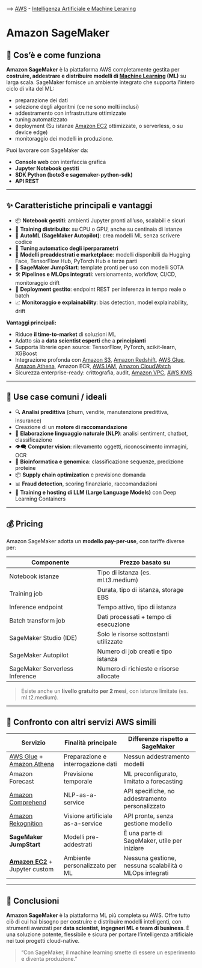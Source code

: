 --> [AWS](/00-Intro/AWS.md)  -  [Intelligenza Artificiale e Machine Leraning](/07-IA-ML-Analytics/Intelligenza-artificiale-Machine-Learning-e-Analytics.md)
# Amazon SageMaker

## 🧠 Cos’è e come funziona

**Amazon SageMaker** è la piattaforma AWS completamente gestita per **costruire, addestrare e distribuire modelli di [Machine Learning](/07-IA-ML-Analytics/AI-e-ML/Machine-Learning.md) (ML)** su larga scala. 
SageMaker fornisce un ambiente integrato che supporta l'intero ciclo di vita del ML: 
- preparazione dei dati
- selezione degli algoritmi (ce ne sono molti inclusi)
- addestramento con infrastrutture ottimizzate
- tuning automatizzato
- deployment (Su istanze [Amazon EC2](/01-Compute-options/Amazon-EC2.md) ottimizzate, o serverless, o su device edge)
- monitoraggio dei modelli in produzione.

Puoi lavorare con SageMaker da:
- **Console web** con interfaccia grafica
- **Jupyter Notebook gestiti**
- **SDK Python (boto3 e sagemaker-python-sdk)**
- **API REST**

---

## ✨ Caratteristiche principali e vantaggi

- 📦 **Notebook gestiti**: ambienti Jupyter pronti all’uso, scalabili e sicuri
- 🚀 **Training distribuito**: su CPU o GPU, anche su centinaia di istanze
- 🧪 **AutoML (SageMaker Autopilot)**: crea modelli ML senza scrivere codice
- 🎯 **Tuning automatico degli iperparametri**
- 🧱 **Modelli preaddestrati e marketplace**: modelli disponibili da Hugging Face, TensorFlow Hub, PyTorch Hub e terze parti
- 🧬 **SageMaker JumpStart**: template pronti per uso con modelli SOTA
- 🛠️ **Pipelines e MLOps integrati**: versionamento, workflow, CI/CD, monitoraggio drift
- 🔁 **Deployment gestito**: endpoint REST per inferenza in tempo reale o batch
- 📈 **Monitoraggio e explainability**: bias detection, model explainability, drift

**Vantaggi principali:**
- Riduce **il time-to-market** di soluzioni ML
- Adatto sia a **data scientist esperti** che a **principianti**
- Supporta librerie open source: TensorFlow, PyTorch, scikit-learn, XGBoost
- Integrazione profonda con [Amazon S3](/02-Storage-services/Amazon-S3.md), [Amazon Redshift](/07-IA-ML-Analytics/Analytics/Amazon-Redshift-e-Redshift-Serverless.md), [AWS Glue](/07-IA-ML-Analytics/Analytics/AWS-Glue.md), [Amazon Athena](/07-IA-ML-Analytics/Analytics/Amazon-Athena.md), Amazon ECR, [AWS IAM](/09-Sicurezza-Compliance-Governance/Sicurezza/AWS-IAM.md), [Amazon CloudWatch](/08-Auditing-Monitoring-Logging/Amazon-CloudWatch.md)
- Sicurezza enterprise-ready: crittografia, audit, [Amazon VPC](/03-CDN-e-Networking/Amazon-VPC.md), [AWS KMS](/09-Sicurezza-Compliance-Governance/Sicurezza/AWS-KMS.md)

---

## 🚀 Use case comuni / ideali

- 🔍 **Analisi predittiva** (churn, vendite, manutenzione predittiva, insurance)
- Creazione di un **motore di raccomandazione**
- 🧾 **Elaborazione linguaggio naturale (NLP)**: analisi sentiment, chatbot, classificazione
- 👁️‍🗨️ **Computer vision**: rilevamento oggetti, riconoscimento immagini, OCR
- 🧪 **Bioinformatica e genomica**: classificazione sequenze, predizione proteine
- 📦 **Supply chain optimization** e previsione domanda
- 📊 **Fraud detection**, scoring finanziario, raccomandazioni
- 🧠 **Training e hosting di LLM (Large Language Models)** con Deep Learning Containers

---

## 💰 Pricing

Amazon SageMaker adotta un **modello pay-per-use**, con tariffe diverse per:

| Componente                        | Prezzo basato su                       |
|----------------------------------|----------------------------------------|
| Notebook istanze                 | Tipo di istanza (es. ml.t3.medium)     |
| Training job                     | Durata, tipo di istanza, storage EBS   |
| Inference endpoint               | Tempo attivo, tipo di istanza          |
| Batch transform job              | Dati processati + tempo di esecuzione  |
| SageMaker Studio (IDE)           | Solo le risorse sottostanti utilizzate |
| SageMaker Autopilot              | Numero di job creati e tipo istanza    |
| SageMaker Serverless Inference   | Numero di richieste e risorse allocate |

> Esiste anche un **livello gratuito per 2 mesi**, con istanze limitate (es. ml.t2.medium).

---

## 🔄 Confronto con altri servizi AWS simili

| Servizio                                | Finalità principale                     | Differenze rispetto a SageMaker                           |
|-----------------------------------------|------------------------------------------|------------------------------------------------------------|
| [AWS Glue](/07-IA-ML-Analytics/Analytics/AWS-Glue.md) + [Amazon Athena](/07-IA-ML-Analytics/Analytics/Amazon-Athena.md) | Preparazione e interrogazione dati       | Nessun addestramento modelli                              |
| Amazon Forecast   | Previsione temporale                     | ML preconfigurato, limitato a forecasting                  |
| [Amazon Comprehend](/07-IA-ML-Analytics/AI-e-ML/Amazon-Comprehend.md) | NLP-as-a-service                         | API specifiche, no addestramento personalizzato            |
| [Amazon Rekognition](/07-IA-ML-Analytics/AI-e-ML/Amazon-Rekognition.md) | Visione artificiale as-a-service         | API pronte, senza gestione modello                         |
| **SageMaker JumpStart**                 | Modelli pre-addestrati                   | È una parte di SageMaker, utile per iniziare               |
| **[Amazon EC2](/01-Compute-options/Amazon-EC2.md)** + Jupyter custom         | Ambiente personalizzato per ML           | Nessuna gestione, nessuna scalabilità o MLOps integrati    |

---

## 📌 Conclusioni

**Amazon SageMaker** è la piattaforma ML più completa su AWS. Offre tutto ciò di cui hai bisogno per costruire e distribuire modelli intelligenti, con strumenti avanzati per **data scientist, ingegneri ML e team di business**. È una soluzione potente, flessibile e sicura per portare l’intelligenza artificiale nei tuoi progetti cloud-native.

> “Con SageMaker, il machine learning smette di essere un esperimento e diventa produzione.”
